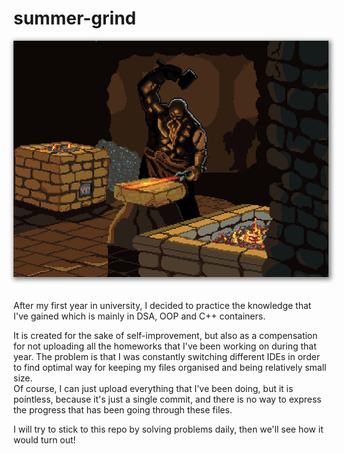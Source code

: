 # summer-grind

<div style="text-align: center;"><img src="misc/blacksmith-dwarf.gif" style="box-shadow: 2px 2px 7px 2px grey;" /></div><br><br>
After my first year in university, I decided to practice the knowledge that I've gained which is mainly in DSA, OOP and C++ containers.

It is created for the sake of self-improvement, but also as a compensation for not uploading all the homeworks that I've been working on during that year.
The problem is that I was constantly switching different IDEs in order to find optimal way for keeping my files organised and being relatively small size.<br>
Of course, I can just upload everything that I've been doing, but it is pointless, because it's just a single commit, and there is no way to express the progress that has been going through these files.


I will try to stick to this repo by solving problems daily, then we'll see how it would turn out!

